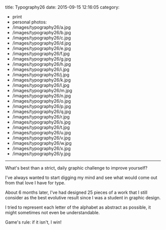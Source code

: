 title: Typography26
date: 2015-09-15 12:16:05
category:
- print
- personal
photos:
- /images/typography26/a.jpg
- /images/typography26/b.jpg
- /images/typography26/c.jpg
- /images/typography26/d.jpg
- /images/typography26/e.jpg
- /images/typography26/f.jpg
- /images/typography26/g.jpg
- /images/typography26/h.jpg
- /images/typography26/i.jpg
- /images/typography26/j.jpg
- /images/typography26/k.jpg
- /images/typography26/l.jpg
- /images/typography26/m.jpg
- /images/typography26/n.jpg
- /images/typography26/o.jpg
- /images/typography26/p.jpg
- /images/typography26/q.jpg
- /images/typography26/r.jpg
- /images/typography26/s.jpg
- /images/typography26/t.jpg
- /images/typography26/u.jpg
- /images/typography26/v.jpg
- /images/typography26/w.jpg
- /images/typography26/x.jpg
- /images/typography26/y.jpg
---

What's best than a strict, daily graphic challenge to improve yourself?

I've always wanted to start digging my mind and see what would come out from that love I have for type.

About 6 months later, I've had designed 25 pieces of a work that I still consider as the best evolutive result since I was a student in graphic design.

I tried to represent each letter of the alphabet as abstract as possible, it might sometimes not even be understandable. 

Game's rule: if it isn't, I win!
